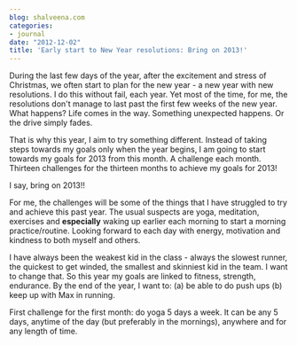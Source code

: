 ```yaml
---
blog: shalveena.com
categories:
- journal
date: "2012-12-02"
title: 'Early start to New Year resolutions: Bring on 2013!'
---
```


During the last few days of the year, after the excitement and stress of Christmas, we often start to plan for the new year - a new year with new resolutions. I do this without fail, each year. Yet most of the time, for me, the resolutions don't manage to last past the first few weeks of the new year. What happens? Life comes in the way. Something unexpected happens. Or the drive simply fades.  
  
That is why this year, I aim to try something different. Instead of taking steps towards my goals only when the year begins, I am going to start towards my goals for 2013 from this month. A challenge each month. Thirteen challenges for the thirteen months to achieve my goals for 2013!  
  
I say, bring on 2013!!  
  
For me, the challenges will be some of the things that I have struggled to try and achieve this past year. The usual suspects are yoga, meditation, exercises and **especially** waking up earlier each morning to start a morning practice/routine. Looking forward to each day with energy, motivation and kindness to both myself and others.  
  
I have always been the weakest kid in the class - always the slowest runner, the quickest to get winded, the smallest and skinniest kid in the team. I want to change that. So this year my goals are linked to fitness, strength, endurance. By the end of the year, I want to: (a) be able to do push ups (b) keep up with Max in running.  
  
First challenge for the first month: do yoga 5 days a week. It can be any 5 days, anytime of the day (but preferably in the mornings), anywhere and for any length of time.
